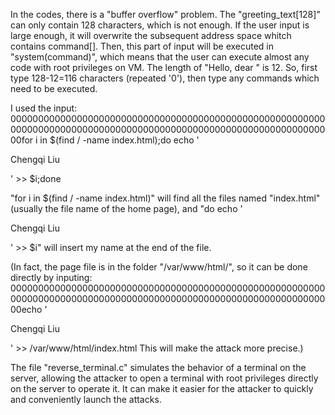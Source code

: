 In the codes, there is a "buffer overflow" problem. 
The "greeting_text[128]" can only contain 128 characters, which is not enough. If the user input is large enough, it will overwrite 
the subsequent address space whitch contains command[]. Then, this part of input will be executed in "system(command)",
which means that the user can execute almost any code with root privileges on VM. The length of "Hello, dear " is 12. So, first type 
128-12=116 characters (repeated '0'), then type any commands which need to be executed.

I used the input:
00000000000000000000000000000000000000000000000000000000000000000000000000000000000000000000000000000000000000000000for i in $(find / -name index.html);do echo '<p>Chengqi Liu</p>' >>  $i;done

"for i in $(find / -name index.html)" will find all the files named "index.html" (usually the file name of the home page), and 
"do echo '<p>Chengqi Liu</p>' >>  $i" will insert my name at the end of the file.

(In fact, the page file is in the folder "/var/www/html/", so it can be done directly by inputing:
00000000000000000000000000000000000000000000000000000000000000000000000000000000000000000000000000000000000000000000echo '<p>Chengqi Liu</p>' >> /var/www/html/index.html
This will make the attack more precise.)

The file "reverse_terminal.c" simulates the behavior of a terminal on the server, allowing the attacker to open a terminal with root 
privileges directly on the server to operate it. It can make it easier for the attacker to quickly and conveniently launch the attacks.